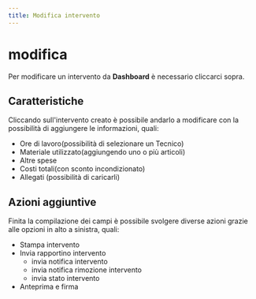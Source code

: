 ```yaml
---
title: Modifica intervento
---
```


# modifica

Per modificare un intervento da **Dashboard** è necessario cliccarci sopra.

## Caratteristiche

Cliccando sull'intervento creato è possibile andarlo a modificare con la possibilità di aggiungere le informazioni, quali:

* Ore di lavoro\(possibilità di selezionare un Tecnico\)
* Materiale utilizzato\(aggiungendo uno o più articoli\)
* Altre spese
* Costi totali\(con sconto incondizionato\)
* Allegati \(possibilità di caricarli\)

## Azioni aggiuntive

Finita la compilazione dei campi è possibile svolgere diverse azioni grazie alle opzioni in alto a sinistra, quali:

* Stampa intervento
* Invia rapportino intervento
  * invia notifica intervento
  * invia notifica rimozione intervento
  * invia stato intervento
* Anteprima e firma

